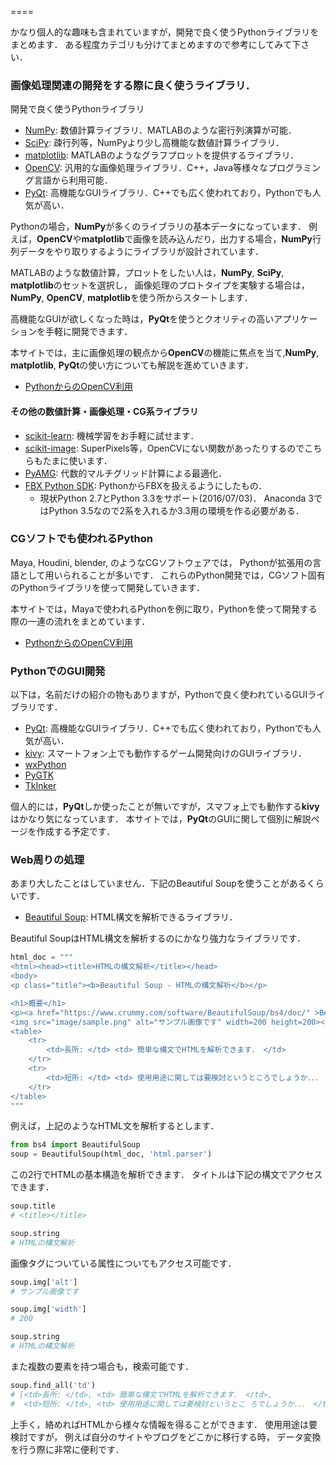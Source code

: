 
====

かなり個人的な趣味も含まれていますが，開発で良く使うPythonライブラリをまとめます．
ある程度カテゴリも分けてまとめますので参考にしてみて下さい．

### 画像処理関連の開発をする際に良く使うライブラリ．
開発で良く使うPythonライブラリ
* [NumPy](http://www.numpy.org/): 数値計算ライブラリ．MATLABのような密行列演算が可能．
* [SciPy](https://www.scipy.org/): 疎行列等，NumPyより少し高機能な数値計算ライブラリ．
* [matplotlib](http://matplotlib.org/): MATLABのようなグラフプロットを提供するライブラリ．
* [OpenCV](https://opencv-python-tutroals.readthedocs.io/en/latest/py_tutorials/py_tutorials.html): 汎用的な画像処理ライブラリ．C++，Java等様々なプログラミング言語から利用可能．
* [PyQt](https://riverbankcomputing.com/software/pyqt/intro): 高機能なGUIライブラリ．C++でも広く使われており，Pythonでも人気が高い．

Pythonの場合，**NumPy**が多くのライブラリの基本データになっています．
例えば，**OpenCV**や**matplotlib**で画像を読み込んだり，出力する場合，**NumPy**行列データをやり取りするようにライブラリが設計されています．

MATLABのような数値計算，プロットをしたい人は，**NumPy**, **SciPy**, **matplotlib**のセットを選択し，
画像処理のプロトタイプを実験する場合は，**NumPy**, **OpenCV**, **matplotlib**を使う所からスタートします．

高機能なGUIが欲しくなった時は，**PyQt**を使うとクオリティの高いアプリケーションを手軽に開発できます．

本サイトでは，主に画像処理の観点から**OpenCV**の機能に焦点を当て,**NumPy**, **matplotlib**, **PyQt**の使い方についても解説を進めていきます．

* [PythonからのOpenCV利用](../opencv/opencv.md)

#### その他の数値計算・画像処理・CG系ライブラリ

* [scikit-learn](http://scikit-learn.org/stable/): 機械学習をお手軽に試せます．
* [scikit-image](http://scikit-image.org/): SuperPixels等，OpenCVにない関数があったりするのでこちらもたまに使います．
* [PyAMG](http://pyamg.org/): 代数的マルチグリッド計算による最適化．
* [FBX Python SDK](http://usa.autodesk.com/adsk/servlet/pc/item?id=24314456&siteID=123112): PythonからFBXを扱えるようにしたもの．
    - 現状Python 2.7とPython 3.3をサポート(2016/07/03)． Anaconda 3ではPython 3.5なので2系を入れるか3.3用の環境を作る必要がある．

### CGソフトでも使われるPython

Maya, Houdini, blender, のようなCGソフトウェアでは，
Pythonが拡張用の言語として用いられることが多いです．
これらのPython開発では，CGソフト固有のPythonライブラリを使って開発していきます．

本サイトでは，Mayaで使われるPythonを例に取り，Pythonを使って開発する際の一連の流れをまとめています．

* [PythonからのOpenCV利用](../maya/mayapy.md)

### PythonでのGUI開発

以下は，名前だけの紹介の物もありますが，Pythonで良く使われているGUIライブラリです．

* [PyQt](https://riverbankcomputing.com/software/pyqt/intro): 高機能なGUIライブラリ．C++でも広く使われており，Pythonでも人気が高い．
* [kivy](https://kivy.org/#home): スマートフォン上でも動作するゲーム開発向けのGUIライブラリ．
* [wxPython](https://www.wxpython.org/)
* [PyGTK](http://www.pygtk.org/)
* [TkInker](http://docs.python.jp/2/library/tkinter.html)

個人的には，**PyQt**しか使ったことが無いですが，スマフォ上でも動作する**kivy**はかなり気になっています．
本サイトでは，**PyQt**のGUIに関して個別に解説ページを作成する予定です．

### Web周りの処理

あまり大したことはしていません．下記のBeautiful Soupを使うことがあるくらいです．

* [Beautiful Soup](https://www.crummy.com/software/BeautifulSoup/bs4/doc/): HTML構文を解析できるライブラリ．

Beautiful SoupはHTML構文を解析するのにかなり強力なライブラリです．

``` Python
html_doc = """
<html><head><title>HTMLの構文解析</title></head>
<body>
<p class="title"><b>Beautiful Soup - HTMLの構文解析</b></p>

<h1>概要</h1>
<p><a href="https://www.crummy.com/software/BeautifulSoup/bs4/doc/" >Beautiful Soup</a>はHTMLの構文解析可能なとても便利なPythonライブラリです．</p>
<img src="image/sample.png" alt="サンプル画像です" width=200 height=200></img>
<table>
    <tr>
        <td>長所: </td> <td> 簡単な構文でHTMLを解析できます． </td>
    </tr>
    <tr>
        <td>短所: </td> <td> 使用用途に関しては要検討というところでしょうか．．． </td>
    </tr>
</table>
"""
```

例えば，上記のようなHTML文を解析するとします．

``` Python
from bs4 import BeautifulSoup
soup = BeautifulSoup(html_doc, 'html.parser')
```

この2行でHTMLの基本構造を解析できます．
タイトルは下記の構文でアクセスできます．

``` Python
soup.title
# <title></title>

soup.string
# HTMLの構文解析
```

画像タグについている属性についてもアクセス可能です．

``` Python
soup.img['alt']
# サンプル画像です

soup.img['width']
# 200

soup.string
# HTMLの構文解析
```

また複数の要素を持つ場合も，検索可能です．

``` Python
soup.find_all('td')
# [<td>長所: </td>, <td> 簡単な構文でHTMLを解析できます． </td>,
#  <td>短所: </td>, <td> 使用用途に関しては要検討というとこ ろでしょうか．．． </td>]
```

上手く，絡めればHTMLから様々な情報を得ることができます．
使用用途は要検討ですが，
例えば自分のサイトやブログをどこかに移行する時，
データ変換を行う際に非常に便利です．
